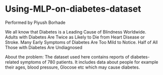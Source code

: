 # Using-MLP-on-diabetes-dataset
Performed by Piyush Borhade

We all know that Diabetes is a Leading Cause of Blindness Worldwide. Adults with Diabetes Are Twice as Likely to Die from Heart Disease or Stroke. Many Early Symptoms of Diabetes Are Too Mild to Notice. Half of All Those with Diabetes Are Undiagnosed

About the problem:
The dataset used here contains reports of diabetes-related symptoms of 780 patients. It includes data about people for example their ages, blood pressure, Glocose etc which may cause diabetes.
